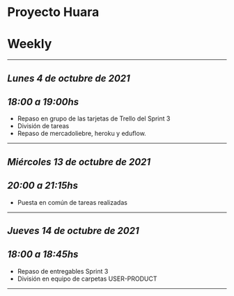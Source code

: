 # Proyecto Huara #
# Weekly #

***
## *Lunes 4 de octubre de 2021* ##
## *18:00 a 19:00hs* ##

* Repaso en grupo de las tarjetas de Trello del Sprint 3
* División de tareas
* Repaso de mercadoliebre, heroku y eduflow.

***
## *Miércoles 13 de octubre de 2021* ##
## *20:00 a 21:15hs* ##

* Puesta en común de tareas realizadas

***
## *Jueves 14 de octubre de 2021* ##
## *18:00 a 18:45hs* ##

* Repaso de entregables Sprint 3
* División en equipo de carpetas USER-PRODUCT

***
